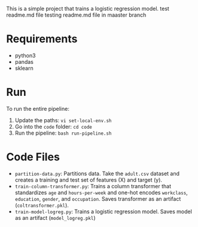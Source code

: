 This is a simple project that trains a logistic regression model.
test readme.md file
testing readme.md file in maaster branch
# Requirements
* python3 
* pandas
* sklearn

# Run
To run the entire pipeline:

1. Update the paths: `vi set-local-env.sh`
2. Go into the `code` folder: `cd code`
3. Run the pipeline: `bash run-pipeline.sh`

# Code Files
* `partition-data.py`: Partitions data. Take the `adult.csv` dataset and creates a training and test set of features (X) and target (y).
* `train-column-transformer.py`: Trains a column transformer that standardizes `age` and `hours-per-week` and one-hot encodes `workclass`, `education`, `gender`, and `occupation`.  Saves transformer as an artifact (`coltransformer.pkl`).
* `train-model-logreg.py`: Trains a logistic regression model.  Saves model as an artifact (`model_logreg.pkl`)


